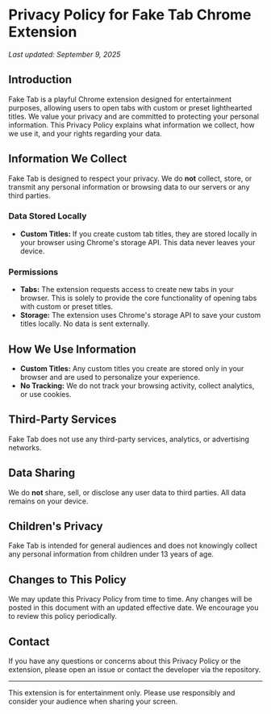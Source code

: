 # Privacy Policy for Fake Tab Chrome Extension

_Last updated: September 9, 2025_

## Introduction

Fake Tab is a playful Chrome extension designed for entertainment purposes, allowing users to open tabs with custom or preset lighthearted titles. We value your privacy and are committed to protecting your personal information. This Privacy Policy explains what information we collect, how we use it, and your rights regarding your data.

## Information We Collect

Fake Tab is designed to respect your privacy. We do **not** collect, store, or transmit any personal information or browsing data to our servers or any third parties.

### Data Stored Locally
- **Custom Titles:** If you create custom tab titles, they are stored locally in your browser using Chrome's storage API. This data never leaves your device.

### Permissions
- **Tabs:** The extension requests access to create new tabs in your browser. This is solely to provide the core functionality of opening tabs with custom or preset titles.
- **Storage:** The extension uses Chrome's storage API to save your custom titles locally. No data is sent externally.

## How We Use Information

- **Custom Titles:** Any custom titles you create are stored only in your browser and are used to personalize your experience.
- **No Tracking:** We do not track your browsing activity, collect analytics, or use cookies.

## Third-Party Services

Fake Tab does not use any third-party services, analytics, or advertising networks.

## Data Sharing

We do **not** share, sell, or disclose any user data to third parties. All data remains on your device.

## Children's Privacy

Fake Tab is intended for general audiences and does not knowingly collect any personal information from children under 13 years of age.

## Changes to This Policy

We may update this Privacy Policy from time to time. Any changes will be posted in this document with an updated effective date. We encourage you to review this policy periodically.

## Contact

If you have any questions or concerns about this Privacy Policy or the extension, please open an issue or contact the developer via the repository.

---

This extension is for entertainment only. Please use responsibly and consider your audience when sharing your screen.
